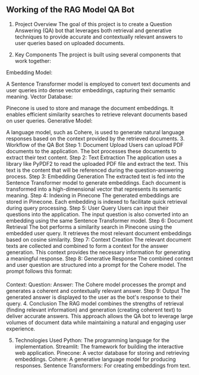 ## Working of the RAG Model QA Bot
1. Project Overview
The goal of this project is to create a Question Answering (QA) bot that leverages both retrieval and generative techniques to provide accurate and contextually relevant answers to user queries based on uploaded documents.

2. Key Components
The project is built using several components that work together:

Embedding Model:

A Sentence Transformer model is employed to convert text documents and user queries into dense vector embeddings, capturing their semantic meaning.
Vector Database:

Pinecone is used to store and manage the document embeddings. It enables efficient similarity searches to retrieve relevant documents based on user queries.
Generative Model:

A language model, such as Cohere, is used to generate natural language responses based on the context provided by the retrieved documents.
3. Workflow of the QA Bot
Step 1: Document Upload
Users can upload PDF documents to the application. The bot processes these documents to extract their text content.
Step 2: Text Extraction
The application uses a library like PyPDF2 to read the uploaded PDF file and extract the text. This text is the content that will be referenced during the question-answering process.
Step 3: Embedding Generation
The extracted text is fed into the Sentence Transformer model to generate embeddings. Each document is transformed into a high-dimensional vector that represents its semantic meaning.
Step 4: Indexing in Pinecone
The generated embeddings are stored in Pinecone. Each embedding is indexed to facilitate quick retrieval during query processing.
Step 5: User Query
Users can input their questions into the application. The input question is also converted into an embedding using the same Sentence Transformer model.
Step 6: Document Retrieval
The bot performs a similarity search in Pinecone using the embedded user query. It retrieves the most relevant document embeddings based on cosine similarity.
Step 7: Context Creation
The relevant document texts are collected and combined to form a context for the answer generation. This context provides the necessary information for generating a meaningful response.
Step 8: Generative Response
The combined context and user question are structured into a prompt for the Cohere model. The prompt follows this format:

#### 
Context: <retrieved document text>
Question: <user question>
Answer:
The Cohere model processes the prompt and generates a coherent and contextually relevant answer.
Step 9: Output
The generated answer is displayed to the user as the bot's response to their query.
4. Conclusion
The RAG model combines the strengths of retrieval (finding relevant information) and generation (creating coherent text) to deliver accurate answers. This approach allows the QA bot to leverage large volumes of document data while maintaining a natural and engaging user experience.

5. Technologies Used
Python: The programming language for the implementation.
Streamlit: The framework for building the interactive web application.
Pinecone: A vector database for storing and retrieving embeddings.
Cohere: A generative language model for producing responses.
Sentence Transformers: For creating embeddings from text.
